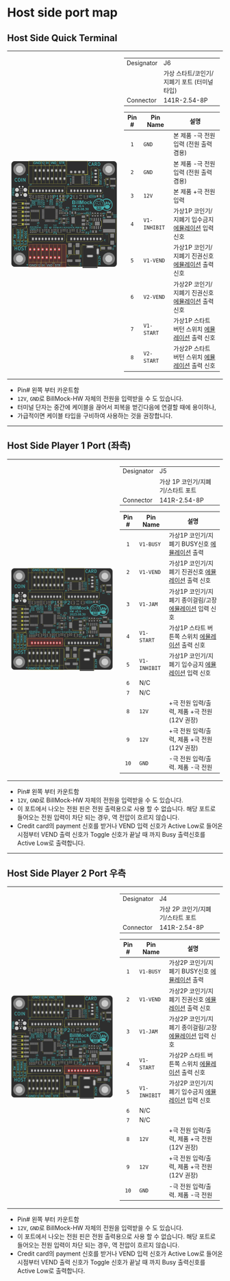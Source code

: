 <!--
SPDX-FileCopyrightText: © 2023 Jinwoo Park (pmnxis@gmail.com)

SPDX-License-Identifier: MIT OR Apache-2.0
-->

# Host side port map

## Host Side Quick Terminal
<table>
<tr>
<td>

![J6](./images/pcb_0v4_port/J6.png)
</td>
<td>

|                |                |
| -------------- | -------------- |
| Designator     | J6  |
|                | 가상 스타트/코인기/지폐기 포트 (터미널 타입) |
| Connector      | 141R-2.54-8P |

| **Pin #** | **Pin Name**   | 설명 |
| :-------: | -------------- | --------- |
| `1`       | `GND`  |  본 제품 -극 전원 입력 (전원 출력 겸용) |
| `2`       | `GND`  |  본 제품 -극 전원 입력 (전원 출력 겸용) |
| `3`       | `12V`  |  본 제품 +극 전원 입력 |
| `4`       | `V1-INHIBIT` | 가상1P 코인기/지폐기 입수금지 <U>에뮬레이션</U> 입력 신호 |
| `5`       | `V1-VEND`    | 가상1P 코인기/지폐기 진권신호 <U>에뮬레이션</U> 출력 신호 |
| `6`       | `V2-VEND`    | 가상2P 코인기/지폐기 진권신호 <U>에뮬레이션</U> 출력 신호 |
| `7`       | `V1-START`   | 가상1P 스타트 버턴 스위치 <U>에뮬레이션</U> 출력 신호 |
| `8`       | `V2-START`   | 가상2P 스타트 버턴 스위치 <U>에뮬레이션</U> 출력 신호 |

</td></tr>
</table>

- Pin# 왼쪽 부터 카운트함
- `12V`, `GND`로 BillMock-HW 자체의 전원을 입력받을 수 도 있습니다.
- 터미널 단자는 중간에 케이블을 끊어서 피복을 벋긴다음에 연결할 때에 용이하나,
- 가급적이면 케이블 타입을 구비하여 사용하는 것을 권장합니다.

------------

## Host Side Player 1 Port (좌측)
<table>
<tr>
<td>

![J5](./images/pcb_0v4_port/J5.png)
</td>
<td>

|                |                |
| -------------- | -------------- |
| Designator     | J5  |
|                | 가상 1P 코인기/지폐기/스타트 포트 |
| Connector      | 141R-2.54-8P |

| **Pin #** | **Pin Name** | 설명 |
| :-------: | -------------| --------- |
| `1`       | `V1-BUSY`    | 가상1P 코인기/지폐기 BUSY신호 <U>에뮬레이션</U> 출력  |
| `2`       | `V1-VEND`    | 가상1P 코인기/지폐기 진권신호 <U>에뮬레이션</U> 출력 신호 |
| `3`       | `V1-JAM`     | 가상1P 코인기/지폐기 종이걸림/고장 <U>에뮬레이션</U> 입력 신호 |
| `4`       | `V1-START`   | 가상1P 스타트 버튼쪽 스위치 <U>에뮬레이션</U> 출력 신호 |
| `5`       | `V1-INHIBIT` | 가상1P 코인기/지폐기 입수금지 <U>에뮬레이션</U> 입력 신호 |
| `6`       | N/C    |  |
| `7`       | N/C    |  |
| `8`       | `12V`  |  +극 전원 입력/출력, 제품 +극 전원 (12V 권장) |
| `9`       | `12V`  |  +극 전원 입력/출력, 제품 +극 전원 (12V 권장) |
| `10`      | `GND`  |  -극 전원 입력/출력. 제품 -극 전원 |


<!--

-->

</td></tr>
</table>

- Pin# 왼쪽 부터 카운트함
- `12V`, `GND`로 BillMock-HW 자체의 전원을 입력받을 수 도 있습니다.
- 이 포트에서 나오는 전원 핀은 전원 출력용으로 사용 할 수 없습니다. 해당 포트로 들어오는 전원 입력이 차단 되는 경우, 역 전압이 흐르지 않습니다.
- Credit card의 payment 신호를 받거나 VEND  입력 신호가  Active Low로 들어온 시점부터 VEND 출력 신호가 Toggle 신호가 끝날 때 까지 Busy 출력신호를 Active Low로 출력합니다.

------------

## Host Side Player 2 Port 우측
<table>
<tr>
<td>

![J4](./images/pcb_0v4_port/J4.png)
</td>
<td>

|                |                |
| -------------- | -------------- |
| Designator     | J4  |
|                | 가상 2P 코인기/지폐기/스타트 포트 |
| Connector      | 141R-2.54-8P |

| **Pin #** | **Pin Name** | 설명 |
| :-------: | -------------| --------- |
| `1`       | `V1-BUSY`    | 가상2P 코인기/지폐기 BUSY신호 <U>에뮬레이션</U> 출력  |
| `2`       | `V1-VEND`    | 가상2P 코인기/지폐기 진권신호 <U>에뮬레이션</U> 출력 신호 |
| `3`       | `V1-JAM`     | 가상2P 코인기/지폐기 종이걸림/고장 <U>에뮬레이션</U> 입력 신호 |
| `4`       | `V1-START`   | 가상2P 스타트 버튼쪽 스위치 <U>에뮬레이션</U> 출력 신호 |
| `5`       | `V1-INHIBIT` | 가상2P 코인기/지폐기 입수금지 <U>에뮬레이션</U> 입력 신호 |
| `6`       | N/C    |  |
| `7`       | N/C    |  |
| `8`       | `12V`  |  +극 전원 입력/출력, 제품 +극 전원 (12V 권장) |
| `9`       | `12V`  |  +극 전원 입력/출력, 제품 +극 전원 (12V 권장) |
| `10`      | `GND`  |  -극 전원 입력/출력. 제품 -극 전원 |

</td></tr>
</table>

- Pin# 왼쪽 부터 카운트함
- `12V`, `GND`로 BillMock-HW 자체의 전원을 입력받을 수 도 있습니다.
- 이 포트에서 나오는 전원 핀은 전원 출력용으로 사용 할 수 없습니다. 해당 포트로 들어오는 전원 입력이 차단 되는 경우, 역 전압이 흐르지 않습니다.
- Credit card의 payment 신호를 받거나 VEND  입력 신호가  Active Low로 들어온 시점부터 VEND 출력 신호가 Toggle 신호가 끝날 때 까지 Busy 출력신호를 Active Low로 출력합니다.

